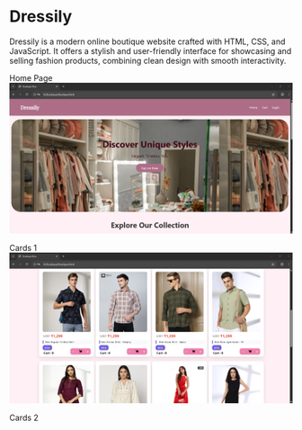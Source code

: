 # Dressily
Dressily is a modern online boutique website crafted with HTML, CSS, and JavaScript. It offers a stylish and user-friendly interface for showcasing and selling fashion products, combining clean design with smooth interactivity.


Home Page
![image alt](https://github.com/DeepthikaSuresh/Dressily/blob/main/Screenshot%202025-05-27%20113206.png?raw=true)

Cards 1
![image alt](https://github.com/DeepthikaSuresh/Dressily/blob/f3be055a542e1f1569d4e9ff76c4fc36f9549339/Screenshot%202025-05-27%20113233.png)

Cards 2
